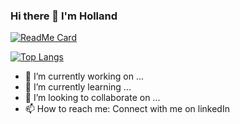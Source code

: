 ### Hi there 👋 I'm Holland

[![ReadMe Card](https://github-readme-stats.vercel.app/api/pin/?username=anuraghazra&repo=github-readme-stats)](https://github.com/anuraghazra/github-readme-stats)

[![Top Langs](https://github-readme-stats.vercel.app/api/top-langs/?username=HollandPleskac)](https://github.com/HollandPleskac/github-readme-stats)

- 🔭 I’m currently working on ...
- 🌱 I’m currently learning ...
- 👯 I’m looking to collaborate on ...
- 📫 How to reach me: Connect with me on linkedIn

<!--
**HollandPleskac/HollandPleskac** is a ✨ _special_ ✨ repository because its `README.md` (this file) appears on your GitHub profile.

Here are some ideas to get you started:

- 🔭 I’m currently working on ...
- 🌱 I’m currently learning ...
- 👯 I’m looking to collaborate on ...
- 🤔 I’m looking for help with ...
- 💬 Ask me about ...
- 📫 How to reach me: ...
- 😄 Pronouns: ...
- ⚡ Fun fact: ...
-->
